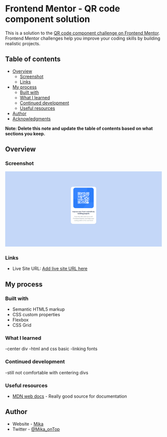 # Frontend Mentor - QR code component solution

This is a solution to the [QR code component challenge on Frontend Mentor](https://www.frontendmentor.io/challenges/qr-code-component-iux_sIO_H). Frontend Mentor challenges help you improve your coding skills by building realistic projects. 

## Table of contents

- [Overview](#overview)
  - [Screenshot](#screenshot)
  - [Links](#links)
- [My process](#my-process)
  - [Built with](#built-with)
  - [What I learned](#what-i-learned)
  - [Continued development](#continued-development)
  - [Useful resources](#useful-resources)
- [Author](#author)
- [Acknowledgments](#acknowledgments)

**Note: Delete this note and update the table of contents based on what sections you keep.**

## Overview

### Screenshot

![](img/qrscreenshot.png)

### Links

- Live Site URL: [Add live site URL here](https://your-live-site-url.com)

## My process

### Built with

- Semantic HTML5 markup
- CSS custom properties
- Flexbox
- CSS Grid


### What I learned

-center div
-html and css basic
-linking fonts

### Continued development

-still not comfortable with centering divs

### Useful resources

- [MDN web docs](https://developer.mozilla.org/en-US/) - Really good source for documentation 

## Author

- Website - [Mika](https://mikaforyou.github.io/Begin-projects/)
- Twitter - [@Mika_onTop](https://www.twitter.com/yourusername)

